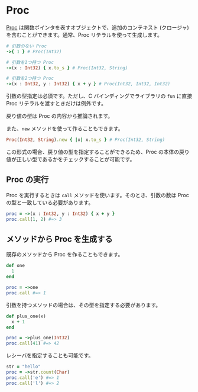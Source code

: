# Proc

[Proc](http://crystal-lang.org/api/Proc.html) は関数ポインタを表すオブジェクトで、追加のコンテキスト (クロージャ) を含むことができます。通常、Proc リテラルを使って生成します。

```ruby
# 引数のない Proc
->{ 1 } # Proc(Int32)

# 引数を1つ持つ Proc
->(x : Int32) { x.to_s } # Proc(Int32, String)

# 引数を2つ持つ Proc
->(x : Int32, y : Int32) { x + y } # Proc(Int32, Int32, Int32)
```

引数の型指定は必須です。ただし、C バインディングでライブラリの `fun` に直接 Proc リテラルを渡すときだけは例外です。

戻り値の型は Proc の内容から推論されます。

また、`new` メソッドを使って作ることもできます。

```ruby
Proc(Int32, String).new { |x| x.to_s } # Proc(Int32, String)
```

この形式の場合、戻り値の型を指定することができるため、Proc の本体の戻り値が正しい型であるかをチェックすることが可能です。

## Proc の実行

Proc を実行するときは `call` メソッドを使います。そのとき、引数の数は Proc の型と一致している必要があります。

```ruby
proc = ->(x : Int32, y : Int32) { x + y }
proc.call(1, 2) #=> 3
```

## メソッドから Proc を生成する

既存のメソッドから Proc を作ることもできます。

```ruby
def one
  1
end

proc = ->one
proc.call #=> 1
```

引数を持つメソッドの場合は、その型を指定する必要があります。

```ruby
def plus_one(x)
  x + 1
end

proc = ->plus_one(Int32)
proc.call(41) #=> 42
```

レシーバを指定することも可能です。

```ruby
str = "hello"
proc = ->str.count(Char)
proc.call('e') #=> 1
proc.call('l') #=> 2
```
